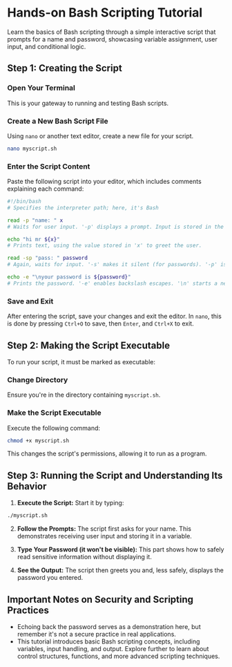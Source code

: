 # Hands-on Bash Scripting Tutorial

Learn the basics of Bash scripting through a simple interactive script that prompts for a name and password, showcasing variable assignment, user input, and conditional logic.

## Step 1: Creating the Script

### Open Your Terminal

This is your gateway to running and testing Bash scripts.

### Create a New Bash Script File

Using `nano` or another text editor, create a new file for your script.

```bash
nano myscript.sh
```

### Enter the Script Content

Paste the following script into your editor, which includes comments explaining each command:

```bash
#!/bin/bash
# Specifies the interpreter path; here, it's Bash

read -p "name: " x
# Waits for user input. '-p' displays a prompt. Input is stored in the variable 'x'

echo "hi mr ${x}"
# Prints text, using the value stored in 'x' to greet the user.

read -sp "pass: " password
# Again, waits for input. '-s' makes it silent (for passwords). '-p' is for the prompt. Input is stored in 'password'

echo -e "\nyour password is ${password}"
# Prints the password. '-e' enables backslash escapes. '\n' starts a new line before the message.
```

### Save and Exit

After entering the script, save your changes and exit the editor. In `nano`, this is done by pressing `Ctrl+O` to save, then `Enter`, and `Ctrl+X` to exit.

## Step 2: Making the Script Executable

To run your script, it must be marked as executable:

### Change Directory

Ensure you're in the directory containing `myscript.sh`.

### Make the Script Executable

Execute the following command:

```bash
chmod +x myscript.sh
```

This changes the script's permissions, allowing it to run as a program.

## Step 3: Running the Script and Understanding Its Behavior

1. **Execute the Script:** Start it by typing:

```bash
./myscript.sh
```

2. **Follow the Prompts:** The script first asks for your name. This demonstrates receiving user input and storing it in a variable.

3. **Type Your Password (it won't be visible):** This part shows how to safely read sensitive information without displaying it.

4. **See the Output:** The script then greets you and, less safely, displays the password you entered.

## Important Notes on Security and Scripting Practices

- Echoing back the password serves as a demonstration here, but remember it's not a secure practice in real applications.
- This tutorial introduces basic Bash scripting concepts, including variables, input handling, and output. Explore further to learn about control structures, functions, and more advanced scripting techniques.
